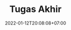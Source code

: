 ---
date        : 2022-01-12T20:08:08+07:00
title       : Tugas Akhir
description : Petunjuk dan dokumentasi penyusunan produk dan laporan karya tugas akhir prodistik
slug        : tugas-akhir
---